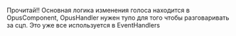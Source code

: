 Прочитай!! Основная логика изменения голоса находится в OpusComponent, OpusHandler нужен тупо для того чтобы разговаривать за сцп. Это уже все используется в EventHandlers
